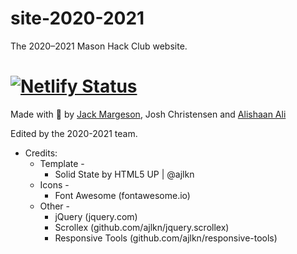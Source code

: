 # site-2020-2021
The 2020–2021 Mason Hack Club website.

# [![Netlify Status](https://api.netlify.com/api/v1/badges/d4b1e4b8-300b-4a64-862b-88b5a77ec28a/deploy-status)](https://app.netlify.com/sites/mason-hack-club/deploys)

Made with 💖 by [Jack Margeson](marg.es/on), Josh Christensen and [Alishaan Ali](alishaan.io)

Edited by the 2020-2021 team.

* Credits:
  * Template -
    * Solid State by HTML5 UP | @ajlkn
  * Icons -
  	* Font Awesome (fontawesome.io)
  * Other -
    * jQuery (jquery.com)
    * Scrollex (github.com/ajlkn/jquery.scrollex)
    * Responsive Tools (github.com/ajlkn/responsive-tools)

